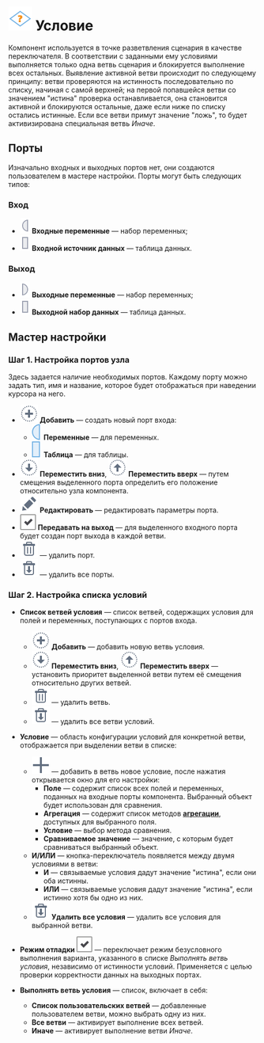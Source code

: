# ![Условие](../../images/icons/vendors/condition.svg) Условие

Компонент используется в точке разветвления сценария в качестве переключателя. В соответствии с заданными ему условиями выполняется только одна ветвь сценария и блокируется выполнение всех остальных.
Выявление активной ветви происходит по следующему принципу: ветви проверяются на истинность последовательно по списку, начиная с самой верхней; на первой попавшейся ветви со значением "истина" проверка останавливается, она становится активной и блокируются остальные, даже если ниже по списку остались истинные. Если все ветви примут значение "ложь", то будет активизирована специальная ветвь *Иначе*.

## Порты

Изначально входных и выходных портов нет, они создаются пользователем в мастере настройки. Порты могут быть следующих типов:

### Вход

* ![Входные переменные](../../images/icons/ports/input_variable_inactive.svg) **Входные переменные** — набор переменных;
* ![Входной источник данных](../../images/icons/ports/input_table_inactive.svg) **Входной источник данных** — таблица данных.

### Выход

* ![Выходные переменные](../../images/icons/ports/output_variable_inactive.svg) **Выходные переменные** — набор переменных;
* ![Выходной набор данных](../../images/icons/ports/output_table_inactive.svg) **Выходной набор данных** — таблица данных.

## Мастер настройки

### Шаг 1. Настройка портов узла

Здесь задается наличие необходимых портов. Каждому порту можно задать тип, имя и название, которое будет отображаться при наведении курсора на него.

* ![Создать новый порт](../../images/icons/toolbar-controls_18x18/toolbar-controls_18x18_plus_default.svg) **Добавить** — создать новый порт входа:
  * ![Для переменных](../../images/icons/ports/input_variable_hover.svg) **Переменные** — для переменных.
  * ![Для таблицы](../../images/icons/ports/input_table_hover.svg) **Таблица** — для таблицы.
* ![Смещение порта вниз](../../images/icons/toolbar-controls_18x18/toolbar-controls_18x18_movedown_default.svg) **Переместить вниз**, ![Смещение порта вверх](../../images/icons/toolbar-controls_18x18/toolbar-controls_18x18_moveup_default.svg) **Переместить вверх** — путем смещения выделенного порта определить его положение относительно узла компонента.
* ![Редактировать параметры порта](../../images/icons/toolbar-controls_18x18/toolbar-controls_18x18_edit_default.svg) **Редактировать** — редактировать параметры порта.
* ![Создание выхода](../../media/app/icons/toolbar-18/checked.svg) **Передавать на выход** — для выделенного входного порта будет создан порт выхода в каждой ветви.
* ![Удалить порт](../../images/icons/toolbar-controls_18x18/toolbar-controls_18x18_delete_default.svg) — удалить порт.
* ![Удалить все порты](../../images/icons/toolbar-controls_18x18/toolbar-controls_18x18_delete-all_default.svg) — удалить все порты.

### Шаг 2. Настройка списка условий

* **Список ветвей условия** — список ветвей, содержащих условия для полей и переменных, поступающих с портов входа.
  * ![Добавить ветвь](../../images/icons/toolbar-controls_18x18/toolbar-controls_18x18_plus_default.svg) **Добавить** — добавить новую ветвь условия.
  * ![Переместить ветвь вниз](../../images/icons/toolbar-controls_18x18/toolbar-controls_18x18_movedown_default.svg) **Переместить вниз**, ![Переместить ветвь вверх](../../images/icons/toolbar-controls_18x18/toolbar-controls_18x18_moveup_default.svg) **Переместить вверх** — установить приоритет выделенной ветви путем её смещения относительно других ветвей.
  * ![Удалить ветвь](../../images/icons/toolbar-controls_18x18/toolbar-controls_18x18_delete_default.svg) — удалить ветвь.
  * ![Удалить все ветви](../../images/icons/toolbar-controls_18x18/toolbar-controls_18x18_delete-all_default.svg) — удалить все ветви условий.
* **Условие** — область конфигурации условий для конкретной ветви, отображается при выделении ветви в списке:
  * ![Добавить новое условие](../../media/app/icons/toolbar-18/add.svg) — добавить в ветвь новое условие, после нажатия открывается окно для его настройки:
    * **Поле** — содержит список всех полей и переменных, поданных на входные порты компонента. Выбранный объект будет использован для сравнения.
    * **Агрегация** — содержит список методов [**агрегации**](../func/aggregation-functions.md), доступных для выбранного поля.
    * **Условие** — выбор метода сравнения.
    * **Сравниваемое значение** — значение, с которым будет сравниваться выбранный объект.
  * **И/ИЛИ** — кнопка-переключатель появляется между двумя условиями в ветви:
    * **И** — связываемые условия дадут значение "истина", если они оба истинны.
    * **ИЛИ** — связываемые условия дадут значение "истина", если истинно хотя бы одно из них.
  * ![**Удалить все условия**](../../images/icons/toolbar-controls_18x18/toolbar-controls_18x18_delete-all_default.svg) **Удалить все условия** — удалить все условия для выбранной ветви.

* **Режим отладки** ![Режим отладки](../../media/app/icons/toolbar-18/checked.svg) — переключает режим безусловного выполнения варианта, указанного в списке *Выполнять ветвь условия*, независимо от истинности условий. Применяется с целью проверки корректности данных на выходных портах.

* **Выполнять ветвь условия** — список, включает в себя:
  * **Список пользовательских ветвей** — добавленные пользователем ветви, можно выбрать одну из них.
  * **Все ветви** — активирует выполнение всех ветвей.
  * **Иначе** — активирует выполнение ветви *Иначе*.
